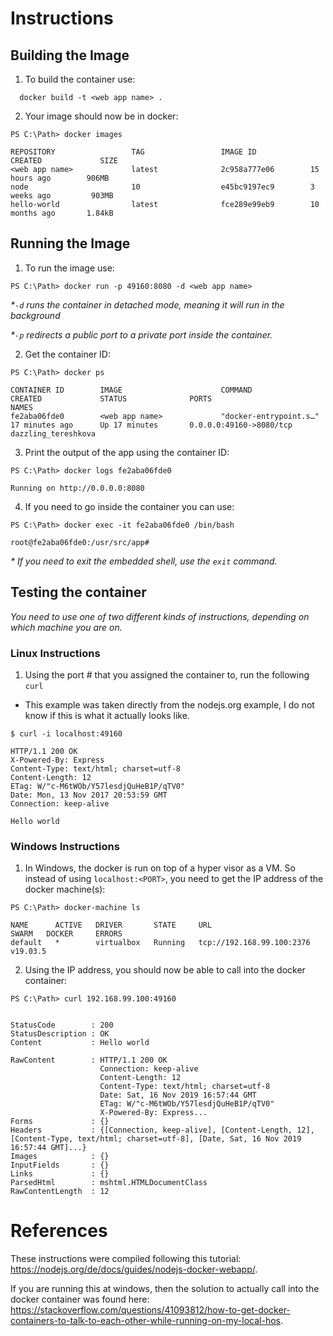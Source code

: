 

# Instructions

## Building the Image

1. To build the container use:

``` 
  docker build -t <web app name> . 
```

2. Your image should now be in docker:

```
PS C:\Path> docker images

REPOSITORY                 TAG                 IMAGE ID            CREATED             SIZE
<web app name>             latest              2c958a777e06        15 hours ago        906MB
node                       10                  e45bc9197ec9        3 weeks ago         903MB
hello-world                latest              fce289e99eb9        10 months ago       1.84kB
```

## Running the Image

1. To run the image use:
```
PS C:\Path> docker run -p 49160:8080 -d <web app name>
```
_*```-d``` runs the container in detached mode, meaning it will run in the background_

_*```-p``` redirects a public port to a private port inside the container._

2. Get the container ID:

```
PS C:\Path> docker ps

CONTAINER ID        IMAGE                      COMMAND                  CREATED             STATUS              PORTS                     NAMES
fe2aba06fde0        <web app name>             "docker-entrypoint.s…"   17 minutes ago      Up 17 minutes       0.0.0.0:49160->8080/tcp   dazzling_tereshkova
```

3. Print the output of the app using the container ID:
```
PS C:\Path> docker logs fe2aba06fde0

Running on http://0.0.0.0:8080
```

4. If you need to go inside the container you can use:

```
PS C:\Path> docker exec -it fe2aba06fde0 /bin/bash

root@fe2aba06fde0:/usr/src/app#
```
_* If you need to exit the embedded shell, use the ```exit``` command._

## Testing the container

_You need to use one of two different kinds of instructions, depending on which machine you are on._

### Linux Instructions

1. Using the port # that you assigned the container to, run the following ```curl```
  - This example was taken directly from the nodejs.org example, I do not know if this is what it actually looks like.
```
$ curl -i localhost:49160

HTTP/1.1 200 OK
X-Powered-By: Express
Content-Type: text/html; charset=utf-8
Content-Length: 12
ETag: W/"c-M6tWOb/Y57lesdjQuHeB1P/qTV0"
Date: Mon, 13 Nov 2017 20:53:59 GMT
Connection: keep-alive

Hello world
```

### Windows Instructions

1. In Windows, the docker is run on top of a hyper visor as a VM. So instead of using ```localhost:<PORT>```, you need to get the IP address of the docker machine(s):

```
PS C:\Path> docker-machine ls

NAME      ACTIVE   DRIVER       STATE     URL                         SWARM   DOCKER     ERRORS
default   *        virtualbox   Running   tcp://192.168.99.100:2376           v19.03.5
```

2. Using the IP address, you should now be able to call into the docker container:

```
PS C:\Path> curl 192.168.99.100:49160


StatusCode        : 200
StatusDescription : OK
Content           : Hello world

RawContent        : HTTP/1.1 200 OK
                    Connection: keep-alive
                    Content-Length: 12
                    Content-Type: text/html; charset=utf-8
                    Date: Sat, 16 Nov 2019 16:57:44 GMT
                    ETag: W/"c-M6tWOb/Y57lesdjQuHeB1P/qTV0"
                    X-Powered-By: Express...
Forms             : {}
Headers           : {[Connection, keep-alive], [Content-Length, 12], [Content-Type, text/html; charset=utf-8], [Date, Sat, 16 Nov 2019 16:57:44 GMT]...}
Images            : {}
InputFields       : {}
Links             : {}
ParsedHtml        : mshtml.HTMLDocumentClass
RawContentLength  : 12
```

# References

These instructions were compiled following this tutorial: https://nodejs.org/de/docs/guides/nodejs-docker-webapp/.

If you are running this at windows, then the solution to actually call into the docker container was found here: https://stackoverflow.com/questions/41093812/how-to-get-docker-containers-to-talk-to-each-other-while-running-on-my-local-hos.
